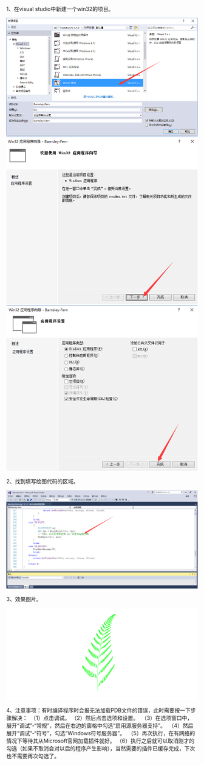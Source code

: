 1、在visual studio中新建一个win32的项目。

  ![第一张图片](https://github.com/EchoDemo/Computer-Graphics/blob/master/Barnsley-Fern/image/1.jpg)
  ![第二张图片](https://github.com/EchoDemo/Computer-Graphics/blob/master/Barnsley-Fern/image/2.jpg)
  ![第三张图片](https://github.com/EchoDemo/Computer-Graphics/blob/master/Barnsley-Fern/image/3.jpg)

2、找到填写绘图代码的区域。

  ![第四张图片](https://github.com/EchoDemo/Computer-Graphics/blob/master/Barnsley-Fern/image/4.jpg)
  
3、效果图片。

  ![第五张图片](https://github.com/EchoDemo/Computer-Graphics/blob/master/Barnsley-Fern/image/5.jpg)
  
4、注意事项：有时编译程序时会报无法加载PDB文件的错误，此时需要按一下步骤解决：
  （1）点击调试。
  （2）然后点击选项和设置。
  （3）在选项窗口中，展开“调试”-“常规”，然后在右边的窗格中勾选“启用源服务器支持”。
  （4）然后展开“调试”-“符号”，勾选“Windows符号服务器”。
  （5）再次执行，在有网络的情况下等待其从Microsoft官网加载插件就好。
  （6）执行之后就可以取消刚才的勾选（如果不取消会对以后的程序产生影响），当然需要的插件已缓存完成，下次也不需要再次勾选了。
